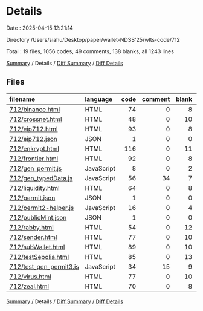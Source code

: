 # Details

Date : 2025-04-15 12:21:14

Directory /Users/siahu/Desktop/paper/wallet-NDSS'25/wlts-code/712

Total : 19 files,  1056 codes, 49 comments, 138 blanks, all 1243 lines

[Summary](results.md) / Details / [Diff Summary](diff.md) / [Diff Details](diff-details.md)

## Files
| filename | language | code | comment | blank | total |
| :--- | :--- | ---: | ---: | ---: | ---: |
| [712/binance.html](/712/binance.html) | HTML | 74 | 0 | 8 | 82 |
| [712/crossnet.html](/712/crossnet.html) | HTML | 48 | 0 | 10 | 58 |
| [712/eip712.html](/712/eip712.html) | HTML | 93 | 0 | 8 | 101 |
| [712/eip712.json](/712/eip712.json) | JSON | 1 | 0 | 0 | 1 |
| [712/enkrypt.html](/712/enkrypt.html) | HTML | 116 | 0 | 11 | 127 |
| [712/frontier.html](/712/frontier.html) | HTML | 92 | 0 | 8 | 100 |
| [712/gen\_permit.js](/712/gen_permit.js) | JavaScript | 8 | 0 | 2 | 10 |
| [712/gen\_typedData.js](/712/gen_typedData.js) | JavaScript | 56 | 34 | 7 | 97 |
| [712/liquidity.html](/712/liquidity.html) | HTML | 64 | 0 | 8 | 72 |
| [712/permit.json](/712/permit.json) | JSON | 1 | 0 | 0 | 1 |
| [712/permit2-helper.js](/712/permit2-helper.js) | JavaScript | 16 | 0 | 4 | 20 |
| [712/publicMint.json](/712/publicMint.json) | JSON | 1 | 0 | 0 | 1 |
| [712/rabby.html](/712/rabby.html) | HTML | 54 | 0 | 12 | 66 |
| [712/sender.html](/712/sender.html) | HTML | 77 | 0 | 10 | 87 |
| [712/subWallet.html](/712/subWallet.html) | HTML | 89 | 0 | 10 | 99 |
| [712/testSepolia.html](/712/testSepolia.html) | HTML | 85 | 0 | 13 | 98 |
| [712/test\_gen\_permit3.js](/712/test_gen_permit3.js) | JavaScript | 34 | 15 | 9 | 58 |
| [712/virus.html](/712/virus.html) | HTML | 77 | 0 | 10 | 87 |
| [712/zeal.html](/712/zeal.html) | HTML | 70 | 0 | 8 | 78 |

[Summary](results.md) / Details / [Diff Summary](diff.md) / [Diff Details](diff-details.md)